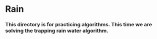 # Rain

### This directory is for practicing algorithms. This time we are solving the trapping rain water algorithm.
